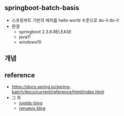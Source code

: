 ## springboot-batch-basis
* 스프링부트 기반의 배치를 hello world 수준으로 do-it do-it
* 환경
    * springboot 2.3.6.RELEASE
    * java11
    * windows10

## 개념

## reference
* https://docs.spring.io/spring-batch/docs/current/reference/html/index.html
* 그 외
    * [jojoldu blog](https://jojoldu.tistory.com/324)
    * [renuevo blog](https://renuevo.github.io/spring/batch/spring-batch-chapter-1/)